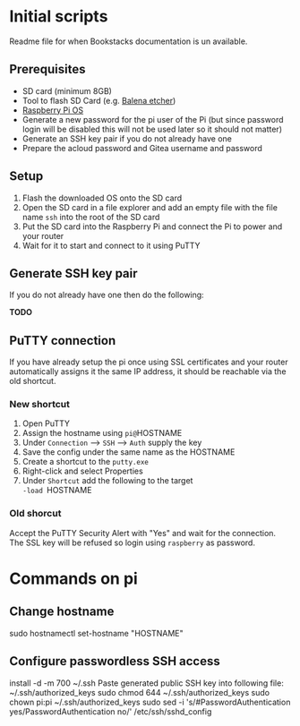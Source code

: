 # Initial scripts

Readme file for when Bookstacks documentation is un available.

## Prerequisites

- SD card (minimum 8GB)
- Tool to flash SD Card (e.g. [Balena etcher](https://www.balena.io/etcher/))
- [Raspberry Pi OS](https://www.raspberrypi.org/software/operating-systems/)
- Generate a new password for the pi user of the Pi (but since password login will be disabled this
  will not be used later so it should not matter)
- Generate an SSH key pair if you do not already have one
- Prepare the acloud password and Gitea username and password

## Setup

1. Flash the downloaded OS onto the SD card
2. Open the SD card in a file explorer and add an empty file with the file name `ssh` into the root
   of the SD card
3. Put the SD card into the Raspberry Pi and connect the Pi to power and your router
4. Wait for it to start and connect to it using PuTTY

## Generate SSH key pair

If you do not already have one then do the following:

**TODO**

## PuTTY connection

If you have already setup the pi once using SSL certificates and your router automatically assigns
it the same IP address, it should be reachable via the old shortcut.

### New shortcut

1. Open PuTTY
2. Assign the hostname using `pi@`HOSTNAME
3. Under `Connection` --> `SSH` --> `Auth` supply the key
4. Save the config under the same name as the HOSTNAME
5. Create a shortcut to the `putty.exe`
6. Right-click and select Properties
7. Under `Shortcut` add the following to the target  
   `-load `HOSTNAME

### Old shorcut

Accept the PuTTY Security Alert with "Yes" and wait for the connection.  
The SSL key will be refused so login using `raspberry` as password.


# Commands on pi

## Change hostname
sudo hostnamectl set-hostname "HOSTNAME"

## Configure passwordless SSH access
install -d -m 700 ~/.ssh
Paste generated public SSH key into following file: ~/.ssh/authorized_keys
sudo chmod 644 ~/.ssh/authorized_keys
sudo chown pi:pi ~/.ssh/authorized_keys
sudo sed -i 's/#PasswordAuthentication yes/PasswordAuthentication no/' /etc/ssh/sshd_config

